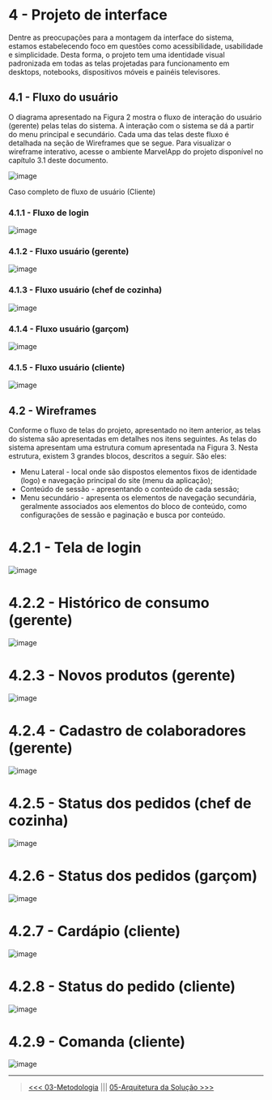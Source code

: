 # 4 - Projeto de interface

Dentre as preocupações para a montagem da interface do sistema, estamos estabelecendo foco em questões como acessibilidade, usabilidade e simplicidade. Desta forma, o projeto tem uma identidade visual padronizada em todas as telas projetadas para funcionamento em desktops, notebooks, dispositivos móveis e painéis televisores.

## 4.1 - Fluxo do usuário

O diagrama apresentado na Figura 2 mostra o fluxo de interação do usuário (gerente) pelas telas do sistema. A interação com o sistema se dá a partir do menu principal e secundário.  Cada uma das telas deste fluxo é detalhada na seção de Wireframes que se segue. Para visualizar o wireframe interativo, acesse o ambiente MarvelApp do projeto disponível no capítulo 3.1 deste documento. 

![image](https://user-images.githubusercontent.com/70844369/194785292-057dd191-3597-4dc2-a917-fc7738a9cf7a.png)

Caso completo de fluxo de usuário (Cliente)

### 4.1.1 - Fluxo de login
![image](https://user-images.githubusercontent.com/70844369/194785331-dedd4a91-16ca-4ca3-9da7-2cb0a172e36a.png)

### 4.1.2 - Fluxo usuário (gerente)
![image](https://user-images.githubusercontent.com/70844369/194785353-493b5166-c5bd-4d91-9b25-0421d0ba3b1f.png)

### 4.1.3 - Fluxo usuário (chef de cozinha)
![image](https://user-images.githubusercontent.com/70844369/194785395-00c22de0-26fe-47da-a1aa-959968ce7535.png)

### 4.1.4 - Fluxo usuário (garçom)
![image](https://user-images.githubusercontent.com/70844369/194785406-563187e9-f7af-4d2b-9a25-53c390c7bffc.png)

### 4.1.5 - Fluxo usuário (cliente)
![image](https://user-images.githubusercontent.com/70844369/194785436-c906306d-5b82-4819-886a-76487a3e399d.png)

## 4.2 - Wireframes

Conforme o fluxo de telas do projeto, apresentado no item anterior, as telas do sistema são apresentadas em detalhes nos itens seguintes. As telas do sistema apresentam uma estrutura comum apresentada na Figura 3. Nesta estrutura, existem 3 grandes blocos, descritos a seguir. São eles:

- Menu Lateral - local onde são dispostos elementos fixos de identidade (logo) e navegação principal do site (menu da aplicação);
- Conteúdo de sessão - apresentando o conteúdo de cada sessão;
- Menu secundário - apresenta os elementos de navegação secundária, geralmente associados aos elementos do bloco de conteúdo, como configurações de sessão e paginação e busca por conteúdo. 

# 4.2.1 - Tela de login
![image](https://user-images.githubusercontent.com/70844369/194785964-43d40b3e-7062-4885-9a7b-f936523c13fe.png)

# 4.2.2 - Histórico de consumo (gerente)
![image](https://user-images.githubusercontent.com/70844369/194785979-9dbb4137-c7f2-43de-8984-c48bf6b158e8.png)

# 4.2.3 - Novos produtos (gerente)
![image](https://user-images.githubusercontent.com/70844369/194785995-8c320a71-d8e0-48bf-a928-1fa88a9b1a33.png)

# 4.2.4 - Cadastro de colaboradores (gerente)
![image](https://user-images.githubusercontent.com/70844369/194786010-85734e62-8272-4fda-ab91-6af8b0564ae4.png)

# 4.2.5 - Status dos pedidos (chef de cozinha)
![image](https://user-images.githubusercontent.com/70844369/194786014-36e35081-eb92-4124-a832-c3b67be7ead8.png)

# 4.2.6 - Status dos pedidos (garçom)
![image](https://user-images.githubusercontent.com/70844369/194786045-a17132c6-6ebe-4855-8e7a-d95f90a437ca.png)

# 4.2.7 - Cardápio (cliente)
![image](https://user-images.githubusercontent.com/70844369/194786060-b2cf8ec5-65fc-4af9-b94d-86031bdc1eb7.png)

# 4.2.8 - Status do pedido (cliente)
![image](https://user-images.githubusercontent.com/70844369/194786094-0872b902-bede-43e2-9985-51d5d0cce8c6.png)

# 4.2.9 - Comanda (cliente)
![image](https://user-images.githubusercontent.com/70844369/194786112-e1fb598c-3087-4dca-8b7d-efe626318d40.png)

***
> [<<< 03-Metodologia](./03-Metodologia.md) ||| [05-Arquitetura da Solução >>>](./05-Arquitetura%20da%20Solu%C3%A7%C3%A3o.md)
